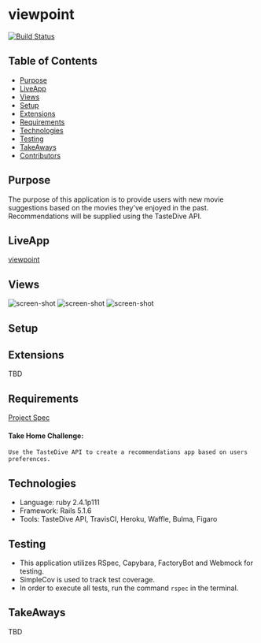 # viewpoint
[![Build Status](https://travis-ci.org/emmiehayes/view_point.svg?branch=master)](https://travis-ci.org/emmiehayes/view_point)

## Table of Contents
- [Purpose](#Purpose)
- [LiveApp](#LiveApp)
- [Views](#Views)
- [Setup](#Setup)
- [Extensions](#Extensions)
- [Requirements](#Requirements)
- [Technologies](#Technologies)
- [Testing](#Testing)
- [TakeAways](#TakeAways)
- [Contributors](#Contributors)

## Purpose
The purpose of this application is to provide users with new movie suggestions based on the movies they've enjoyed in the past.  Recommendations will be supplied using the TasteDive API.

## LiveApp
[viewpoint](https://pure-caverns-53726.herokuapp.com/ "viewpoint")

## Views
<img alt="screen-shot" src="https://imgplaceholder.com/420x320/ff7f7f/333333/fa-image">
<img alt="screen-shot" src="https://imgplaceholder.com/420x320/ff7f7f/333333/fa-image">
<img alt="screen-shot" src="https://imgplaceholder.com/420x320/ff7f7f/333333/fa-image">

## Setup

## Extensions
  TBD

## Requirements
[Project Spec](http://backend.turing.io/module4/projects/take_home_challenge/take_home_challenge_spec "Project Spec")
#### Take Home Challenge:
```
Use the TasteDive API to create a recommendations app based on users preferences.
```

## Technologies

- Language: ruby 2.4.1p111
- Framework: Rails 5.1.6
- Tools: TasteDive API, TravisCI, Heroku, Waffle, Bulma, Figaro
  
## Testing
- This application utilizes RSpec, Capybara, FactoryBot and Webmock for testing.
- SimpleCov is used to track test coverage.
- In order to execute all tests, run the command `rspec` in the terminal.
  
## TakeAways
  TBD